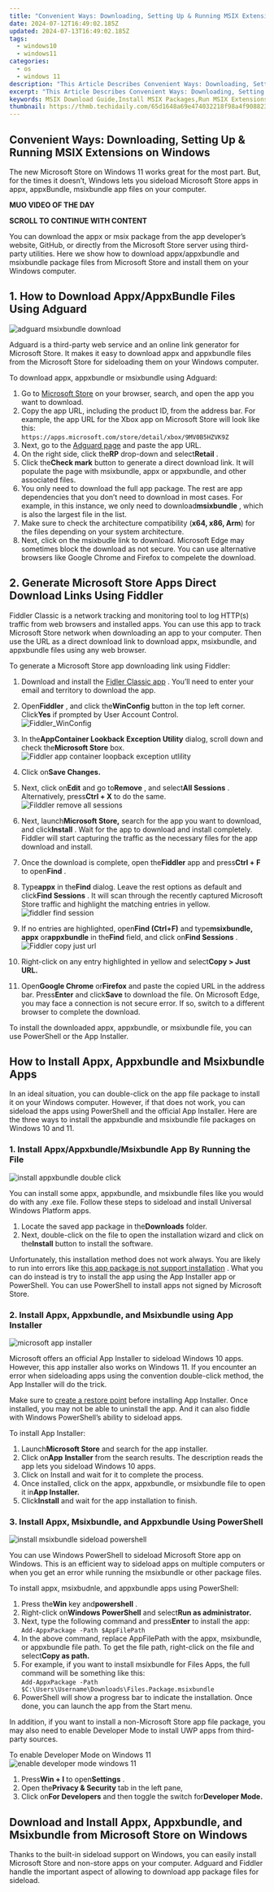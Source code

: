 ```yaml
---
title: "Convenient Ways: Downloading, Setting Up & Running MSIX Extensions on Windows"
date: 2024-07-12T16:49:02.185Z
updated: 2024-07-13T16:49:02.185Z
tags:
  - windows10
  - windows11
categories:
  - os
  - windows 11
description: "This Article Describes Convenient Ways: Downloading, Setting Up & Running MSIX Extensions on Windows"
excerpt: "This Article Describes Convenient Ways: Downloading, Setting Up & Running MSIX Extensions on Windows"
keywords: MSIX Download Guide,Install MSIX Packages,Run MSIX Extensions,Setup MSIX Apps,Windows MSIX Support,Simplify MSIX Use,Enhance Windows Experience
thumbnail: https://thmb.techidaily.com/65d1648a69e474032218f98a4f9088236faaaabb296646cc458aad0041a1d229.png
---
```


## Convenient Ways: Downloading, Setting Up & Running MSIX Extensions on Windows

 The new Microsoft Store on Windows 11 works great for the most part. But, for the times it doesn’t, Windows lets you sideload Microsoft Store apps in appx, appxBundle, msixbundle app files on your computer.

 **MUO VIDEO OF THE DAY**

 **SCROLL TO CONTINUE WITH CONTENT**

 You can download the appx or msix package from the app developer’s website, GitHub, or directly from the Microsoft Store server using third-party utilities. Here we show how to download appx/appxbundle and msixbundle package files from Microsoft Store and install them on your Windows computer.

## 1\. How to Download Appx/AppxBundle Files Using Adguard
![adguard msixbundle download](https://static1.makeuseofimages.com/wordpress/wp-content/uploads/2023/03/adguard-msixbundle-download.jpg)

 Adguard is a third-party web service and an online link generator for Microsoft Store. It makes it easy to download appx and appxbundle files from the Microsoft Store for sideloading them on your Windows computer.

To download appx, appxbundle or msixbundle using Adguard:

1. Go to [Microsoft Store](https://apps.microsoft.com/store/apps) on your browser, search, and open the app you want to download.
2. Copy the app URL, including the product ID, from the address bar. For example, the app URL for the Xbox app on Microsoft Store will look like this:  
`https://apps.microsoft.com/store/detail/xbox/9MV0B5HZVK9Z`
3. Next, go to the [Adguard page](https://store.rg-adguard.net/) and paste the app URL.
4. On the right side, click the**RP** drop-down and select**Retail** .
5. Click the**Check mark** button to generate a direct download link. It will populate the page with msixbundle, appx or appxbundle, and other associated files.
6. You only need to download the full app package. The rest are app dependencies that you don’t need to download in most cases. For example, in this instance, we only need to download**msixbundle** , which is also the largest file in the list.
7. Make sure to check the architecture compatibility (**x64, x86, Arm**) for the files depending on your system architecture.
8. Next, click on the msixbudle link to download. Microsoft Edge may sometimes block the download as not secure. You can use alternative browsers like Google Chrome and Firefox to compelete the download.

## 2\. Generate Microsoft Store Apps Direct Download Links Using Fiddler

 Fiddler Classic is a network tracking and monitoring tool to log HTTP(s) traffic from web browsers and installed apps. You can use this app to track Microsoft Store network when downloading an app to your computer. Then use the URL as a direct download link to download appx, msixbundle, and appxbundle files using any web browser.

To generate a Microsoft Store app downloading link using Fiddler:

1. Download and install the [Fidler Classic app](https://www.telerik.com/download/fiddler) . You’ll need to enter your email and territory to download the app.
2. Open**Fiddler** , and click the**WinConfig** button in the top left corner. Click**Yes** if prompted by User Account Control.  
![Fiddler_WinConfig](https://static1.makeuseofimages.com/wordpress/wp-content/uploads/2023/03/fiddler_winconfig.jpg)
3. In the**AppContainer Lookback** **Exception Utility** dialog, scroll down and check the**Microsoft Store** box.  
![Fiddler app container loopback exception utlility](https://static1.makeuseofimages.com/wordpress/wp-content/uploads/2023/03/fiddler-app-container-loopback-exception-utlility.jpg)
4. Click on**Save Changes.**
5. Next, click on**Edit** and go to**Remove** , and select**All Sessions** . Alternatively, press**Ctrl + X** to do the same.  
![Filddler remove all sessions](https://static1.makeuseofimages.com/wordpress/wp-content/uploads/2023/03/filddler-remove-all-sessions.jpg)

1. Next, launch**Microsoft Store,** search for the app you want to download, and click**Install** . Wait for the app to download and install completely. Fiddler will start capturing the traffic as the necessary files for the app download and install.
2. Once the download is complete, open the**Fiddler** app and press**Ctrl + F** to open**Find** .
3. Type**appx** in the**Find** dialog. Leave the rest options as default and click**Find Sessions** . It will scan through the recently captured Microsoft Store traffic and highlight the matching entries in yellow.  
![fiddler find session](https://static1.makeuseofimages.com/wordpress/wp-content/uploads/2023/03/fiddler-find-session.jpg)
4. If no entries are highlighted, open**Find (Ctrl+F)** and type**msixbundle, appx** or**appxbundle** in the**Find** field, and click on**Find Sessions** .  
![Fiddler copy just url](https://static1.makeuseofimages.com/wordpress/wp-content/uploads/2023/03/fiddler-copy-just-url.jpg)
5. Right-click on any entry highlighted in yellow and select**Copy > Just URL.**
6. Open**Google Chrome** or**Firefox** and paste the copied URL in the address bar. Press**Enter** and click**Save** to download the file. On Microsoft Edge, you may face a connection is not secure error. If so, switch to a different browser to complete the download.

 To install the downloaded appx, appxbundle, or msixbundle file, you can use PowerShell or the App Installer.

## How to Install Appx, Appxbundle and Msixbundle Apps

 In an ideal situation, you can double-click on the app file package to install it on your Windows computer. However, if that does not work, you can sideload the apps using PowerShell and the official App Installer. Here are the three ways to install the appxbundle and msixbundle file packages on Windows 10 and 11.

### 1\. Install Appx/Appxbundle/Msixbundle App By Running the File
![install appxbundle double click](https://static1.makeuseofimages.com/wordpress/wp-content/uploads/2023/03/install-appxbundle-double-click.jpg)

 You can install some appx, appxbundle, and msixbundle files like you would do with any .exe file. Follow these steps to sideload and install Universal Windows Platform apps.

1. Locate the saved app package in the**Downloads** folder.
2. Next, double-click on the file to open the installation wizard and click on the**Install** button to install the software.

 Unfortunately, this installation method does not work always. You are likely to run into errors like [this app package is not support installation](https://www.makeuseof.com/app-package-not-supported-installation-app-installer/) . What you can do instead is try to install the app using the App Installer app or PowerShell. You can use PowerShell to install apps not signed by Microsoft Store.

### 2\. Install Appx, Appxbundle, and Msixbundle using App Installer
![microsoft app installer](https://static1.makeuseofimages.com/wordpress/wp-content/uploads/2023/03/microsoft-app-installer.jpg)

 Microsoft offers an official App Installer to sideload Windows 10 apps. However, this app installer also works on Windows 11\. If you encounter an error when sideloading apps using the convention double-click method, the App Installer will do the trick.

 Make sure to [create a restore point](https://www.makeuseof.com/windows-11-create-restore-point/) before installing App Installer. Once installed, you may not be able to uninstall the app. And it can also fiddle with Windows PowerShell’s ability to sideload apps.

To install App Installer:

1. Launch**Microsoft Store** and search for the app installer.
2. Click on**App** **Installer** from the search results. The description reads the app lets you sideload Windows 10 apps.
3. Click on Install and wait for it to complete the process.
4. Once installed, click on the appx, appxbundle, or msixbundle file to open it in**App Installer.**
5. Click**Install** and wait for the app installation to finish.

### 3\. Install Appx, Msixbundle, and Appxbundle Using PowerShell
![install msixbundle sideload powershell](https://static1.makeuseofimages.com/wordpress/wp-content/uploads/2023/03/install-msixbundle-sideload-powershell.jpg)

 You can use Windows PowerShell to sideload Microsoft Store app on Windows. This is an efficient way to sideload apps on multiple computers or when you get an error while running the msixbundle or other package files.

To install appx, msixbudnle, and appxbundle apps using PowerShell:

1. Press the**Win** key and**powershell** .
2. Right-click on**Windows PowerShell** and select**Run as administrator.**
3. Next, type the following command and press**Enter** to install the app:  
`Add-AppxPackage -Path $AppFilePath`
4. In the above command, replace AppFilePath with the appx, msixbundle, or appxbundle file path. To get the file path, right-click on the file and select**Copy as path.**
5. For example, if you want to install msixbundle for Files Apps, the full command will be something like this:  
`Add-AppxPackage -Path $C:\Users\Username\Downloads\Files.Package.msixbundle`
6. PowerShell will show a progress bar to indicate the installation. Once done, you can launch the app from the Start menu.

 In addition, if you want to install a non-Microsoft Store app file package, you may also need to enable Developer Mode to install UWP apps from third-party sources.

To enable Developer Mode on Windows 11 ![enable developer mode windows 11](https://static1.makeuseofimages.com/wordpress/wp-content/uploads/2023/03/enable-developer-mode-windows-11.jpg)

1. Press**Win + I** to open**Settings** .
2. Open the**Privacy & Security** tab in the left pane,
3. Click on**For Developers** and then toggle the switch for**Developer Mode.**

## Download and Install Appx, Appxbundle, and Msixbundle from Microsoft Store on Windows

 Thanks to the built-in sideload support on Windows, you can easily install Microsoft Store and non-store apps on your computer. Adguard and Fiddler handle the important aspect of allowing to download app package files for sideload.

<ins class="adsbygoogle"
     style="display:block"
     data-ad-format="autorelaxed"
     data-ad-client="ca-pub-7571918770474297"
     data-ad-slot="1223367746"></ins>



<ins class="adsbygoogle"
     style="display:block"
     data-ad-client="ca-pub-7571918770474297"
     data-ad-slot="8358498916"
     data-ad-format="auto"
     data-full-width-responsive="true"></ins>




